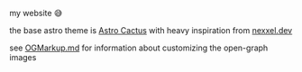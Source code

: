 my website 😅

the base astro theme is [Astro Cactus](https://github.com/chrismwilliams/astro-theme-cactus) with heavy inspiration from [nexxel.dev](https://www.nexxel.dev)

see [OGMarkup.md](OGMarkup.md) for information about customizing the open-graph images

